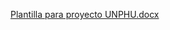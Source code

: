 [Plantilla para proyecto UNPHU.docx](https://word.cloud.microsoft/open/onedrive/?docId=7BB01B0F5A24FFD9%21s0cd4bd64b45c42a8be3ae489f6d9f48a&driveId=7BB01B0F5A24FFD9)
